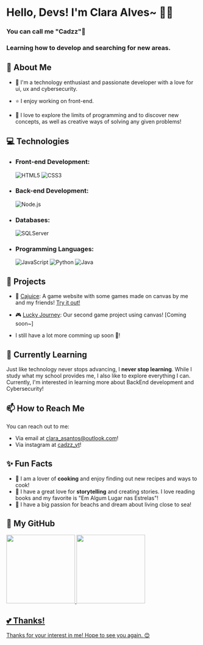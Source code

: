 # Hello, Devs! I'm Clara Alves~ ​🌟​🍃​
### You can call me "Cadzz" ​🌸​
### Learning how to develop and searching for new areas.

## 🚀 About Me

- 🌈 I'm a technology enthusiast and passionate developer with a love for ui, ux and cybersecurity.<br>

- ⭐​ I enjoy working on front-end.<br>

- 🌠​ I love to explore the limits of programming and to discover new concepts, as well as creative ways of solving any given problems!

## 💻 Technologies

- ### Front-end Development: <br>
  ![HTML5](https://img.shields.io/badge/HTML5-E34F26?style=for-the-badge&logo=html5&logoColor=white)
  ![CSS3](https://img.shields.io/badge/CSS3-1572B6?style=for-the-badge&logo=css3&logoColor=white)

- ### Back-end Development: <br>
  ![Node.js](https://img.shields.io/badge/Node.js-339933?style=for-the-badge&logo=node.js&logoColor=white)

- ### Databases: <br>
  ![SQLServer](https://img.shields.io/badge/Microsoft_SQL_Server-CC2927?style=for-the-badge&logo=microsoft-sql-server&logoColor=white)

- ### Programming Languages: <br>
  ![JavaScript](https://img.shields.io/badge/JavaScript-F7DF1E?style=for-the-badge&logo=javascript&logoColor=black)
  ![Python](https://img.shields.io/badge/Python-3776AB?style=for-the-badge&logo=python&logoColor=white)
  ![Java](https://img.shields.io/badge/Java-007396?style=for-the-badge&logo=java&logoColor=white)

## 🔭 Projects

- 🥭​ [Cajuice](https://github.com/JoaoCussolim/Cajuice): A game website with some games made on canvas by me and my friends! [Try it out!](https://cajuice.netlify.app/)
- ​🎮​ [Lucky Journey](https://github.com/JoaoCussolim/lestGoGambling): Our second game project using canvas! [Coming soon~]

- I still have a lot more comming up soon 🤫!

## 🌱 Currently Learning

Just like technology never stops advancing, I **never stop learning**. While I study what my school provides me, I also like to explore everything I can. Currently, I'm interested in learning more about BackEnd development and Cybersecurity!

## 📫 How to Reach Me

You can reach out to me:
- Via email at clara_asantos@outlook.com!
- Via instagram at [cadzz_yt](https://www.instagram.com/cadzz_yt?igsh=cTV3cmxlcWsza2Fq)!
  
## ✨ Fun Facts

- 🍲 I am a lover of **cooking** and enjoy finding out new recipes and ways to cook!
- 📖 I have a great love for **storytelling** and creating stories. I love reading books and my favorite is "Em Algum Lugar nas Estrelas"!
- 🌊​ I have a big passion for beachs and dream about living close to sea!

## 📱​ My GitHub

<div>
<a href="https://github.com/ClarAlvez">
<img loading="lazy" height="180em" src="https://github-readme-stats.vercel.app/api/top-langs/?username=ClarAlvez&layout=compact&langs_count=7&theme=dracula"/>
<img loading="lazy" height="180em" src="https://github-readme-stats.vercel.app/api?username=ClarAlvez&show_icons=true&theme=dracula&include_all_commits=true&count_private=true"/>
</div>

## 💕 Thanks!

Thanks for your interest in me!
Hope to see you again. 😊
